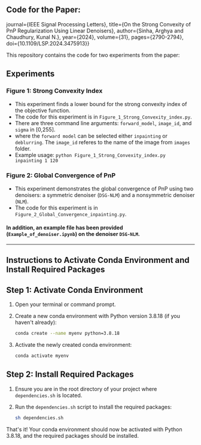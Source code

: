 ## Code for the Paper:
  journal={IEEE Signal Processing Letters}, 
  title={On the Strong Convexity of PnP Regularization Using Linear Denoisers}, 
  author={Sinha, Arghya and Chaudhury, Kunal N.},
  year={2024},
  volume={31},
  pages={2790-2794},
  doi={10.1109/LSP.2024.3475913}}


This repository contains the code for two experiments from the paper:

## Experiments

### Figure 1: Strong Convexity Index

- This experiment finds a lower bound for the strong convexity index of the objective function.
- The code for this experiment is in `Figure_1_Strong_Convexity_index.py`.
- There are three command line arguments: `forward_model`, `image_id`, and `sigma` in [0,255].
- where the `forward model` can be selected either `inpainting` or `deblurring`. The `image_id` referes to the name of the image from `images` folder.
- Example usage: `python Figure_1_Strong_Convexity_index.py inpainting 1 120`

### Figure 2: Global Convergence of PnP

- This experiment demonstrates the global convergence of PnP using two denoisers: a symmetric denoiser (`DSG-NLM`) and a nonsymmetric denoiser (`NLM`).
- The code for this experiment is in `Figure_2_Global_Convergence_inpainting.py`.

#### In addition, an example file has been provided (`Example_of_denoiser.ipynb`) on the denoiser `DSG-NLM`.

---






## Instructions to Activate Conda Environment and Install Required Packages

## Step 1: Activate Conda Environment

1. Open your terminal or command prompt.

2. Create a new conda environment with Python version 3.8.18 (if you haven't already):

    ```sh
    conda create --name myenv python=3.8.18
    ```

3. Activate the newly created conda environment:

    ```sh
    conda activate myenv
    ```

## Step 2: Install Required Packages

1. Ensure you are in the root directory of your project where `dependencies.sh` is located.

2. Run the `dependencies.sh` script to install the required packages:

    ```sh
    sh dependencies.sh
    ```

That's it! Your conda environment should now be activated with Python 3.8.18, and the required packages should be installed.


